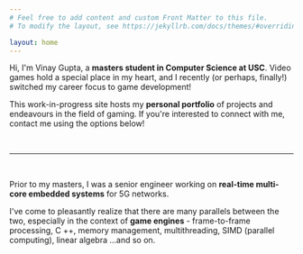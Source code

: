 ```yaml
---
# Feel free to add content and custom Front Matter to this file.
# To modify the layout, see https://jekyllrb.com/docs/themes/#overriding-theme-defaults

layout: home
---
```


Hi, I'm Vinay Gupta, a **masters student in Computer Science at USC**. Video games hold a special place in my heart, and I recently (or perhaps, finally!) switched my career focus to game development!

This work-in-progress site hosts my **personal portfolio** of projects and endeavours in the field of gaming. If you're interested to connect with me, contact me using the options below!

<BR>
<HR>
<BR>

Prior to my masters, I was a senior engineer working on **real-time multi-core embedded systems** for 5G networks.

I've come to pleasantly realize that there are many parallels between the two, especially in the context of **game engines** - frame-to-frame processing, C ++, memory management, multithreading, SIMD (parallel computing), linear algebra ...and so on.
